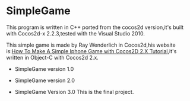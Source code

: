SimpleGame
==========

This program is written in C++ ported from the cocos2d version,it's built with Cocos2d-x 2.2.3,tested with the Visual Studio 2010.

This simple game is made by Ray Wenderlich in Cocos2d,his website is:[How To Make A Simple Iphone Game with Cocos2D 2.X Tutorial](www.raywenderlich.com/25736/how-to-make-a-simple-iphone-game-with-cocos2d-2-x-tutorial),it's written in Object-C with Cocos2d 2.x.

* SimpleGame version 1.0

* SimpleGame version 2.0

* SimpleGame Version 3.0
This is the final project.

